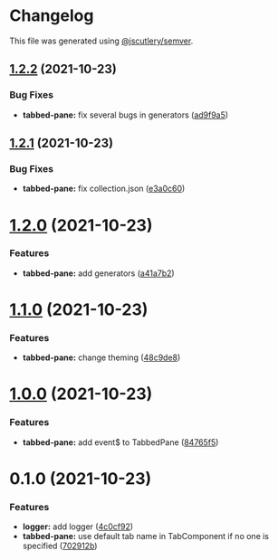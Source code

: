 # Changelog

This file was generated using [@jscutlery/semver](https://github.com/jscutlery/semver).

## [1.2.2](https://github.com/manfredsteyer/nx-libs/compare/v1.2.1...v1.2.2) (2021-10-23)


### Bug Fixes

* **tabbed-pane:** fix several bugs in generators ([ad9f9a5](https://github.com/manfredsteyer/nx-libs/commit/ad9f9a57cd5b148180f381a0b5619b9157dd9627))



## [1.2.1](https://github.com/manfredsteyer/nx-libs/compare/v1.2.0...v1.2.1) (2021-10-23)


### Bug Fixes

* **tabbed-pane:** fix collection.json ([e3a0c60](https://github.com/manfredsteyer/nx-libs/commit/e3a0c60f75d5cf9bca558dff2b34e4c337f3b2c8))



# [1.2.0](https://github.com/manfredsteyer/nx-libs/compare/v1.1.0...v1.2.0) (2021-10-23)


### Features

* **tabbed-pane:** add generators ([a41a7b2](https://github.com/manfredsteyer/nx-libs/commit/a41a7b2da045315a7e96476ce81bb39f20923ee0))



# [1.1.0](https://github.com/manfredsteyer/nx-libs/compare/v1.0.0...v1.1.0) (2021-10-23)


### Features

* **tabbed-pane:** change theming ([48c9de8](https://github.com/manfredsteyer/nx-libs/commit/48c9de8a5d890348ec034a67f9417514ae75fde6))



# [1.0.0](https://github.com/manfredsteyer/nx-libs/compare/v0.1.0...v1.0.0) (2021-10-23)


### Features

* **tabbed-pane:** add event$ to TabbedPane ([84765f5](https://github.com/manfredsteyer/nx-libs/commit/84765f53ff25a3cc6d317eba2a5a320be7011cc4))



# 0.1.0 (2021-10-23)


### Features

* **logger:** add logger ([4c0cf92](https://github.com/manfredsteyer/nx-libs/commit/4c0cf92dd11a5c14d47a87d19cd1bf156b25b229))
* **tabbed-pane:** use default tab name in TabComponent if no one is specified ([702912b](https://github.com/manfredsteyer/nx-libs/commit/702912b4ed1f6f81c5e14679f6ab461bed511286))

